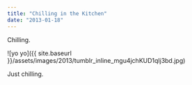 ```yaml
---
title: "Chilling in the Kitchen"
date: "2013-01-18"
---
```


Chilling.

![yo yo]({{ site.baseurl }}/assets/images/2013/tumblr_inline_mgu4jchKUD1qlj3bd.jpg)

Just chilling.
